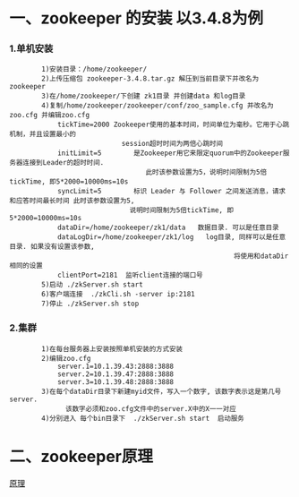 #	一、zookeeper 的安装  以3.4.8为例
###		1.单机安装
			1)安装目录：/home/zookeeper/
			2)上传压缩包 zookeeper-3.4.8.tar.gz 解压到当前目录下并改名为 zookeeper
			3)在/home/zookeeper/下创建 zk1目录 并创建data 和log目录 
			4)复制/home/zookeeper/zookeeper/conf/zoo_sample.cfg 并改名为zoo.cfg 并编辑zoo.cfg
				tickTime=2000 Zookeeper使用的基本时间，时间单位为毫秒。它用于心跳机制，并且设置最小的
								session超时时间为两倍心跳时间
				initLimit=5        是Zookeeper用它来限定quorum中的Zookeeper服务器连接到Leader的超时时间.
							          此时该参数设置为5，说明时间限制为5倍tickTime, 即5*2000=10000ms=10s
				syncLimit=5        标识 Leader 与 Follower 之间发送消息，请求和应答时间最长时间 此时该参数设置为5, 
							      说明时间限制为5倍tickTime, 即5*2000=10000ms=10s
				dataDir=/home/zookeeper/zk1/data   数据目录. 可以是任意目录
				dataLogDir=/home/zookeeper/zk1/log   log目录, 同样可以是任意目录. 如果没有设置该参数, 
														    将使用和dataDir相同的设置
				clientPort=2181  监听client连接的端口号
			5)启动 ./zkServer.sh start  
			6)客户端连接  ./zkCli.sh -server ip:2181
			7)停止 ./zkServer.sh stop
		
###		2.集群
			1)在每台服务器上安装按照单机安装的方式安装
			2)编辑zoo.cfg
				server.1=10.1.39.43:2888:3888  
				server.2=10.1.39.47:2888:3888    
				server.3=10.1.39.48:2888:3888
			3)在每个dataDir目录下新建myid文件，写入一个数字, 该数字表示这是第几号server. 
			      该数字必须和zoo.cfg文件中的server.X中的X一一对应
			4)分别进入 每个bin目录下  ./zkServer.sh start  启动服务
		
		
#	二、zookeeper原理
[原理](http://cailin.iteye.com/blog/2014486/)
